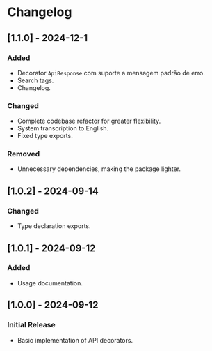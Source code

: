 # Changelog

## [1.1.0] - 2024-12-1
### Added
- Decorator `ApiResponse` com suporte a mensagem padrão de erro.
- Search tags.
- Changelog.

### Changed
- Complete codebase refactor for greater flexibility.
- System transcription to English.
- Fixed type exports.

### Removed
- Unnecessary dependencies, making the package lighter.



## [1.0.2] - 2024-09-14
### Changed
- Type declaration exports.



## [1.0.1] - 2024-09-12
### Added
- Usage documentation.



## [1.0.0] - 2024-09-12
### Initial Release
- Basic implementation of API decorators.
